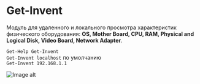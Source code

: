 # Get-Invent
Модуль для удаленного и локального просмотра характеристик физического оборудования: **OS, Mother Board, CPU, RAM, Physical and Logical Disk, Video Board, Network Adapter**.

`Get-Help Get-Invent` \
`Get-Invent localhost` по умолчанию \
`Get-Invent 192.168.1.1`

![Image alt](https://github.com/Lifailon/Get-Invent/blob/rsa/Screen/Example-1.0.jpg)
